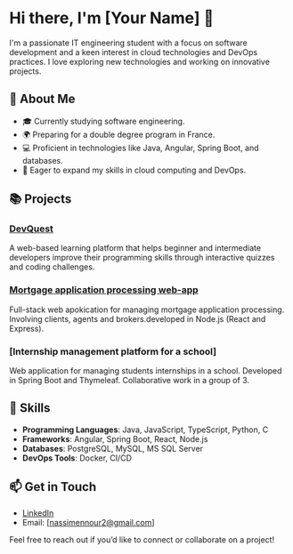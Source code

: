 # Hi there, I'm [Your Name] 👋

I'm a passionate IT engineering student with a focus on software development and a keen interest in cloud technologies and DevOps practices. I love exploring new technologies and working on innovative projects.

## 🚀 About Me

- 🎓 Currently studying software engineering.
- 🌍 Preparing for a double degree program in France.
- 💻 Proficient in technologies like Java, Angular, Spring Boot, and databases.
- 🌱 Eager to expand my skills in cloud computing and DevOps.

## 📚 Projects

### [DevQuest](https://github.com/Nassimennour/DevQuest)
A web-based learning platform that helps beginner and intermediate developers improve their programming skills through interactive quizzes and coding challenges.

### [Mortgage application processing web-app](https://github.com/Nassimennour/PFA_2A)
Full-stack web apokication for managing mortgage application processing. Involving clients, agents and brokers.developed in Node.js (React and Express).

### [Internship management platform for a school]
Web application for managing students internships in a school. Developed in Spring Boot and Thymeleaf. Collaborative work in a group of 3.

## 💼 Skills

- **Programming Languages**: Java, JavaScript, TypeScript, Python, C
- **Frameworks**: Angular, Spring Boot, React, Node.js
- **Databases**: PostgreSQL, MySQL, MS SQL Server
- **DevOps Tools**: Docker, CI/CD

## 📫 Get in Touch

- [LinkedIn](https://www.linkedin.com/in/nassim-ennour/)
- Email: [nassimennour2@gmail.com]

Feel free to reach out if you’d like to connect or collaborate on a project!

